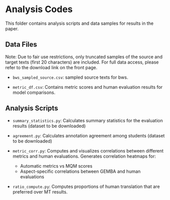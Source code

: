 # Analysis Codes

This folder contains analysis scripts and data samples for results in the paper.

## Data Files
Note: Due to fair use restrictions, only truncated samples of the source and target texts (first 20 characters) are included. For full data access, please refer to the download link on the front page. 

- `bws_sampled_source.csv`: sampled source texts for bws.

- `metric_df.csv`: Contains metric scores and human evaluation results for model comparisons.

## Analysis Scripts

- `summary_statistics.py`: Calculates summary statistics for the evaluation results (dataset to be downloaded)

- `agreement.py`: Calculates annotation agreement among students (dataset to be downloaded)

- `metric_corr.py`: Computes and visualizes correlations between different metrics and human evaluations. Generates correlation heatmaps for:
  - Automatic metrics vs MQM scores
  - Aspect-specific correlations between GEMBA and human evaluations

- `ratio_compute.py`: Computes proportions of human translation that are preferred over MT results.

